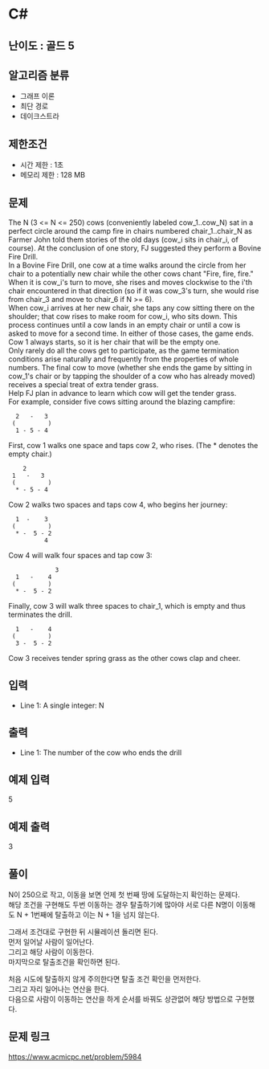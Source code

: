 # C#

## 난이도 : 골드 5

## 알고리즘 분류
  - 그래프 이론
  - 최단 경로
  - 데이크스트라

## 제한조건
  - 시간 제한 : 1초
  - 메모리 제한 : 128 MB

## 문제
The N (3 <= N <= 250) cows (conveniently labeled cow_1..cow_N) sat in a perfect circle  around the camp fire in chairs numbered chair_1..chair_N as Farmer John told them stories of the old days (cow_i sits in chair_i, of course). At the conclusion of one story, FJ suggested they perform a Bovine Fire Drill.<br/>
In a Bovine Fire Drill, one cow at a time walks around the circle from her chair to a potentially new chair while the other cows chant "Fire, fire, fire." When it is cow_i's turn to move, she rises and moves clockwise to the i'th chair encountered in that direction (so if it was cow_3's turn, she would rise from chair_3 and move to chair_6 if N >= 6).<br/>
When cow_i arrives at her new chair, she taps any cow sitting there on the shoulder; that cow rises to make room for cow_i, who sits down. This process continues until a cow lands in an empty chair or until a cow is asked to move for a second time. In either of those cases, the game ends. Cow 1 always starts, so it is her chair that will be the empty one.<br/>
Only rarely do all the cows get to participate, as the game termination conditions arise naturally and frequently from the properties of whole numbers. The final cow to move (whether she ends the game by sitting in cow_1's chair or by tapping the shoulder of a cow who has already moved) receives a special treat of extra tender grass.<br/>
Help FJ plan in advance to learn which cow will get the tender grass.<br/>
For example, consider five cows sitting around the blazing campfire:<br/>


	  2   -   3
	 (         )
	  1 - 5 - 4


First, cow 1 walks one space and taps cow 2, who rises. (The * denotes the empty chair.)<br/>


	    2
	 1   -   3
	 (         )
	  * - 5 - 4


Cow 2 walks two spaces and taps cow 4, who begins her journey:<br/>


	  1  -    3
	 (         )
	  * -  5 - 2
	          4



Cow 4 will walk four spaces and tap cow 3:<br/>


	             3
	  1   -    4  
	 (         )
	  * -  5 - 2


Finally, cow 3 will walk three spaces to chair_1, which is empty and thus terminates the drill.<br/>


	  1   -    4  
	 (         )
	  3 -  5 - 2


Cow 3 receives tender spring grass as the other cows clap and cheer.<br/>


## 입력
  - Line 1: A single integer: N


## 출력
  - Line 1: The number of the cow who ends the drill


## 예제 입력
5<br/>


## 예제 출력
3<br/>


## 풀이
N이 250으로 작고, 이동을 보면 언제 첫 번째 땅에 도달하는지 확인하는 문제다.<br/>
해당 조건을 구현해도 두번 이동하는 경우 탈출하기에 많아야 서로 다른 N명이 이동해도 N + 1번째에 탈출하고 이는 N + 1을 넘지 않는다.<br/>


그래서 조건대로 구현한 뒤 시뮬레이션 돌리면 된다.<br/>
먼저 일어날 사람이 일어난다.<br/>
그리고 해당 사람이 이동한다.<br/>
마지막으로 탈출조건을 확인하면 된다.<br/>


처음 시도에 탈출하지 않게 주의한다면 탈출 조건 확인을 먼저한다.<br/>
그리고 자리 일어나는 연산을 한다.<br/>
다음으로 사람이 이동하는 연산을 하게 순서를 바꿔도 상관없어 해당 방법으로 구현했다.<br/>


## 문제 링크
https://www.acmicpc.net/problem/5984